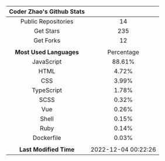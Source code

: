 | **Coder Zhao's Github Stats** | |
|:-:|:-:|
| Public Repositories | 14 |
| Get Stars | 235 |
| Get Forks | 12 |
| | |
| **Most Used Languages** | Percentage |
| JavaScript | 88.61% |
| HTML | 4.72% |
| CSS | 3.99% |
| TypeScript | 1.78% |
| SCSS | 0.32% |
| Vue | 0.26% |
| Shell | 0.15% |
| Ruby | 0.14% |
| Dockerfile | 0.03% |
| | |
| **Last Modified Time** | 2022-12-04 00:22:26 |